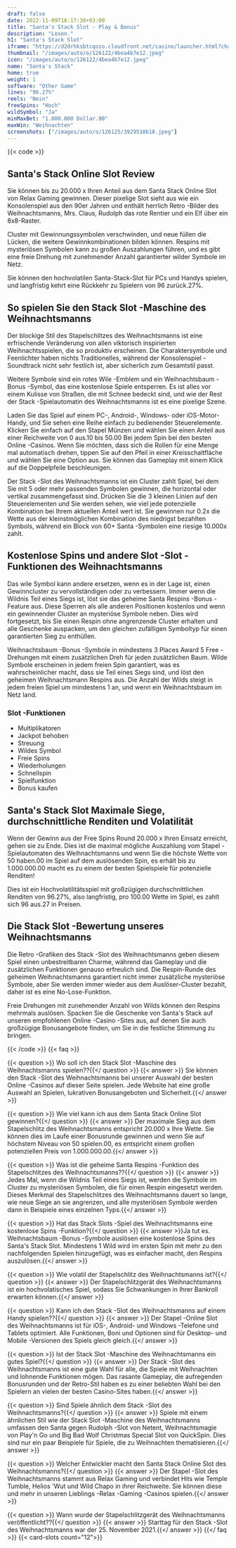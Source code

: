 ```yaml
---
draft: false
date: 2022-11-09T16:17:38+03:00
title: "Santa's Stack Slot - Play & Bonus"
description: "Lesen."
h1: "Santa's Stack Slot"
iframe: "https://d2drhksbtcqozo.cloudfront.net/casino/launcher.html?channel=web&gameid=santasstack&moneymode=fun&jurisdiction=MT&partnerid=1&apex=1&fullscreen=false"
thumbnail: "/images/auto/o/126122/4bea4b7e12.jpeg"
icon: "/images/auto/o/126122/4bea4b7e12.jpeg"
name: "Santa's Stack"
home: true
weight: 1
software: "Other Game"
lines: "96.27%"
reels: "Nein"
freeSpins: "Hoch"
wildSymbol: "Ja"
minMaxBet: "1.000.000 Dollar.00"
maxWin: "Weihnachten"
screenshots: ["/images/auto/o/126125/3929510b18.jpeg"]
---
```


{{< code >}}<h2>Santa's Stack Online Slot Review</h2><p>Sie können bis zu 20.000 x Ihren Anteil aus dem Santa Stack Online Slot von Relax Gaming gewinnen. Dieser pixelige Slot sieht aus wie ein Konsolenspiel aus den 90er Jahren und enthält herrlich Retro -Bilder des Weihnachtsmanns, Mrs. Claus, Rudolph das rote Rentier und ein Elf über ein 8x8-Raster.</p><p>Cluster mit Gewinnungssymbolen verschwinden, und neue füllen die Lücken, die weitere Gewinnkombinationen bilden können. Respins mit mysteriösen Symbolen kann zu großen Auszahlungen führen, und es gibt eine freie Drehung mit zunehmender Anzahl garantierter wilder Symbole im Netz.</p><p>Sie können den hochvolatilen Santa-Stack-Slot für PCs und Handys spielen, und langfristig kehrt eine Rückkehr zu Spielern von 96 zurück.27%.</p><h2>So spielen Sie den Stack Slot -Maschine des Weihnachtsmanns</h2><p>Der blockige Stil des Stapelschlitzes des Weihnachtsmanns ist eine erfrischende Veränderung von allen viktorisch inspirierten Weihnachtsspielen, die so produktiv erscheinen. Die Charaktersymbole und Feenlichter haben nichts Traditionelles, während der Konsolenspiel -Soundtrack nicht sehr festlich ist, aber sicherlich zum Gesamtstil passt.</p><p>Weitere Symbole sind ein rotes Wile -Emblem und ein Weihnachtsbaum -Bonus -Symbol, das eine kostenlose Spiele entsperren. Es ist alles vor einem Kulisse von Straßen, die mit Schnee bedeckt sind, und wie der Rest der Stack -Spielautomatin des Weihnachtsmanns ist es eine pixelige Szene.</p><p>Laden Sie das Spiel auf einem PC-, Android-, Windows- oder iOS-Motor-Handy, und Sie sehen eine Reihe einfach zu bedienender Steuerelemente. Klicken Sie einfach auf den Stapel Münzen und wählen Sie einen Anteil aus einer Reichweite von 0 aus.10 bis 50.00 Bei jedem Spin bei den besten Online -Casinos. Wenn Sie möchten, dass sich die Rollen für eine Menge mal automatisch drehen, tippen Sie auf den Pfeil in einer Kreisschaltfläche und wählen Sie eine Option aus. Sie können das Gameplay mit einem Klick auf die Doppelpfeile beschleunigen.</p><p>Der Stack -Slot des Weihnachtsmanns ist ein Cluster zahlt Spiel, bei dem Sie mit 5 oder mehr passenden Symbolen gewinnen, die horizontal oder vertikal zusammengefasst sind. Drücken Sie die 3 kleinen Linien auf den Steuerelementen und Sie werden sehen, wie viel jede potenzielle Kombination bei Ihrem aktuellen Anteil wert ist. Sie gewinnen nur 0.2x die Wette aus der kleinstmöglichen Kombination des niedrigst bezahlten Symbols, während ein Block von 60+ Santa -Symbolen eine riesige 10.000x zahlt.</p><h2>Kostenlose Spins und andere Slot -Slot -Funktionen des Weihnachtsmanns</h2><p>Das wile Symbol kann andere ersetzen, wenn es in der Lage ist, einen Gewinncluster zu vervollständigen oder zu verbessern. Immer wenn die Wildnis Teil eines Siegs ist, löst sie das geheime Santa Respins -Bonus -Feature aus. Diese Sperren als alle anderen Positionen kostenlos und wenn ein gewinnender Cluster an mysteriöse Symbole neben. Dies wird fortgesetzt, bis Sie einen Respin ohne angrenzende Cluster erhalten und alle Geschenke auspacken, um den gleichen zufälligen Symboltyp für einen garantierten Sieg zu enthüllen.</p><p>Weihnachtsbaum -Bonus -Symbole in mindestens 3 Places Award 5 Free -Drehungen mit einem zusätzlichen Dreh für jeden zusätzlichen Baum. Wilde Symbole erscheinen in jedem freien Spin garantiert, was es wahrscheinlicher macht, dass sie Teil eines Siegs sind, und löst den geheimen Weihnachtsmann Respins aus. Die Anzahl der Wilds steigt in jedem freien Spiel um mindestens 1 an, und wenn ein Weihnachtsbaum im Netz land.</p><h3>
Slot -Funktionen</h3><ul>
<li></span>
Multiplikatoren</li>
<li></span>
Jackpot behoben</li>
<li></span>
Streuung</li>
<li></span>
Wildes Symbol</li>
<li></span>
Freie Spins</li>
<li></span>
Wiederholungen</li>
<li></span>
Schnellspin</li>
<li></span>
Spielfunktion</li>
<li></span>
Bonus kaufen</li></ul><h2>Santa's Stack Slot Maximale Siege, durchschnittliche Renditen und Volatilität</h2><p>Wenn der Gewinn aus der Free Spins Round 20.000 x Ihren Einsatz erreicht, gehen sie zu Ende. Dies ist die maximal mögliche Auszahlung vom Stapel -Spielautomaten des Weihnachtsmanns und wenn Sie die höchste Wette von 50 haben.00 im Spiel auf dem auslösenden Spin, es erhält bis zu 1.000.000.00 macht es zu einem der besten Spielspiele für potenzielle Renditen!</p><p>Dies ist ein Hochvolatilitätsspiel mit großzügigen durchschnittlichen Renditen von 96.27%, also langfristig, pro 100.00 Wette im Spiel, es zahlt sich 96 aus.27 in Preisen.</p><h2>Die Stack Slot -Bewertung unseres Weihnachtsmanns</h2><p>Die Retro -Grafiken des Stack -Slot des Weihnachtsmanns geben diesem Spiel einen unbestreitbaren Charme, während das Gameplay und die zusätzlichen Funktionen genauso erfreulich sind. Die Respin-Runde des geheimen Weihnachtsmanns garantiert nicht immer zusätzliche mysteriöse Symbole, aber Sie werden immer wieder aus dem Auslöser-Cluster bezahlt, daher ist es eine No-Lose-Funktion.</p><p>Freie Drehungen mit zunehmender Anzahl von Wilds können den Respins mehrmals auslösen. Spacken Sie die Geschenke von Santa's Stack auf unseren empfohlenen Online -Casino -Sites aus, auf denen Sie auch großzügige Bonusangebote finden, um Sie in die festliche Stimmung zu bringen.</p>
{{< /code >}}
{{< faq >}}

{{< question >}} Wo soll ich den Stack Slot -Maschine des Weihnachtsmanns spielen??{{</ question >}}
{{< answer >}} Sie können den Stack -Slot des Weihnachtsmanns bei unserer Auswahl der besten Online -Casinos auf dieser Seite spielen. Jede Website hat eine große Auswahl an Spielen, lukrativen Bonusangeboten und Sicherheit.{{</ answer >}}

{{< question >}} Wie viel kann ich aus dem Santa Stack Online Slot gewinnen?{{</ question >}}
{{< answer >}} Der maximale Sieg aus dem Stapelschlitz des Weihnachtsmanns entspricht 20.000 x Ihre Wette. Sie können dies im Laufe einer Bonusrunde gewinnen und wenn Sie auf höchstem Niveau von 50 spielen.00, es entspricht einem großen potenziellen Preis von 1.000.000.00.{{</ answer >}}

{{< question >}} Was ist die geheime Santa Respins -Funktion des Stapelschlitzes des Weihnachtsmanns??{{</ question >}}
{{< answer >}} Jedes Mal, wenn die Wildnis Teil eines Siegs ist, werden die Symbole im Cluster zu mysteriösen Symbolen, die für einen Respin eingesetzt werden. Dieses Merkmal des Stapelschlitzes des Weihnachtsmanns dauert so lange, wie neue Siege an sie angrenzen, und alle mysteriösen Symbole werden dann in Beispiele eines einzelnen Typs.{{</ answer >}}

{{< question >}} Hat das Stack Slots -Spiel des Weihnachtsmanns eine kostenlose Spins -Funktion?{{</ question >}}
{{< answer >}}Ja tut es. Weihnachtsbaum -Bonus -Symbole auslösen eine kostenlose Spins des Santa's Stack Slot. Mindestens 1 Wild wird im ersten Spin mit mehr zu den nachfolgenden Spielen hinzugefügt, was es einfacher macht, den Respins auszulösen.{{</ answer >}}

{{< question >}} Wie volatil der Stapelschlitz des Weihnachtsmanns ist?{{</ question >}}
{{< answer >}} Der Stapelschlitzgerät des Weihnachtsmanns ist ein hochvolatisches Spiel, sodass Sie Schwankungen in Ihrer Bankroll erwarten können.{{</ answer >}}

{{< question >}} Kann ich den Stack -Slot des Weihnachtsmanns auf einem Handy spielen??{{</ question >}}
{{< answer >}} Der Stapel -Online Slot des Weihnachtsmanns ist für iOS-, Android- und Windows -Telefone und Tablets optimiert. Alle Funktionen, Boni und Optionen sind für Desktop- und Mobile -Versionen des Spiels gleich gleich.{{</ answer >}}

{{< question >}} Ist der Stack Slot -Maschine des Weihnachtsmanns ein gutes Spiel?{{</ question >}}
{{< answer >}} Der Stack -Slot des Weihnachtsmanns ist eine gute Wahl für alle, die Spiele mit Weihnachten und lohnende Funktionen mögen. Das rasante Gameplay, die aufregenden Bonusrunden und der Retro-Stil haben es zu einer beliebten Wahl bei den Spielern an vielen der besten Casino-Sites haben.{{</ answer >}}

{{< question >}} Sind Spiele ähnlich dem Stack -Slot des Weihnachtsmanns?{{</ question >}}
{{< answer >}} Spiele mit einem ähnlichen Stil wie der Stack Slot -Maschine des Weihnachtsmanns umfassen den Santa gegen Rudolph -Slot von Netent, Weihnachtsmagie von Play'n Go und Big Bad Wolf Christmas Special Slot von QuickSpin. Dies sind nur ein paar Beispiele für Spiele, die zu Weihnachten thematisieren.{{</ answer >}}

{{< question >}} Welcher Entwickler macht den Santa Stack Online Slot des Weihnachtsmanns?{{</ question >}}
{{< answer >}} Der Stapel -Slot des Weihnachtsmanns stammt aus Relax Gaming und verbindet Hits wie Temple Tumble, Helios 'Wut und Wild Chapo in ihrer Reichweite. Sie können diese und mehr in unseren Lieblings -Relax -Gaming -Casinos spielen.{{</ answer >}}

{{< question >}} Wann wurde der Stapelschlitzgerät des Weihnachtsmanns veröffentlicht??{{</ question >}}
{{< answer >}} Starttag für den Stack -Slot des Weihnachtsmanns war der 25. November 2021.{{</ answer >}}
{{</ faq >}}
{{< card-slots count="12">}}